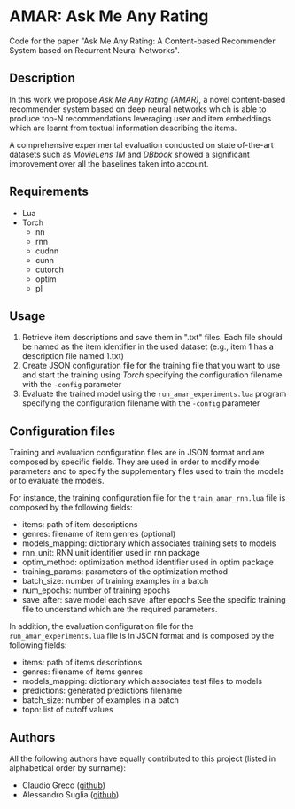 # AMAR: Ask Me Any Rating

Code for the paper "Ask Me Any Rating: A Content-based Recommender System based on Recurrent Neural Networks".

## Description
In this work we propose *Ask Me Any Rating (AMAR)*, a novel content-based recommender system based on deep neural networks which is able to produce top-N recommendations leveraging user and item embeddings which are learnt from textual information describing the items. 

A comprehensive experimental evaluation conducted on state of-the-art datasets such as *MovieLens 1M* and *DBbook* showed a significant improvement over all the baselines taken into account.

## Requirements

- Lua
- Torch
  - nn
  - rnn
  - cudnn
  - cunn
  - cutorch
  - optim
  - pl

## Usage

1. Retrieve item descriptions and save them in ".txt" files. Each file should be named as the item identifier in the used dataset (e.g., item 1 has a description file named 1.txt)
2. Create JSON configuration file for the training file that you want to use and start the training using *Torch* specifying the configuration filename with the `-config` parameter
3. Evaluate the trained model using the `run_amar_experiments.lua` program specifying the configuration filename with the `-config` parameter

## Configuration files
Training and evaluation configuration files are in JSON format and are composed by specific fields. They are used in order to modify model parameters and to specify the supplementary files used to train the models or to evaluate the models.

For instance, the training configuration file for the `train_amar_rnn.lua` file is composed by the following fields:
 - items: path of item descriptions
 - genres: filename of item genres (optional)
 - models_mapping: dictionary which associates training sets to models
 - rnn_unit: RNN unit identifier used in rnn package
 - optim_method: optimization method identifier used in optim package
 - training_params: parameters of the optimization method
 - batch_size: number of training examples in a batch
 - num_epochs: number of training epochs
 - save_after: save model each save_after epochs
See the specific training file to understand which are the required parameters.

In addition, the evaluation configuration file for the `run_amar_experiments.lua` file is in JSON format and is composed by the following fields:
 - items: path of items descriptions
 - genres: filename of items genres
 - models_mapping: dictionary which associates test files to models
 - predictions: generated predictions filename
 - batch_size: number of examples in a batch
 - topn: list of cutoff values

## Authors

All the following authors have equally contributed to this project (listed in alphabetical order by surname):

- Claudio Greco ([github](https://github.com/claudiogreco))
- Alessandro Suglia ([github](https://github.com/aleSuglia))
